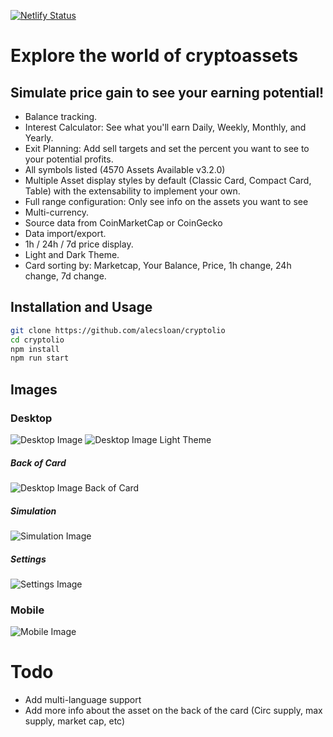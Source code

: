 [![Netlify Status](https://api.netlify.com/api/v1/badges/c95c752f-a006-47bb-9b3f-8269fc9d0a14/deploy-status)](https://app.netlify.com/sites/cryptolio/deploys)
# Explore the world of cryptoassets
## Simulate price gain to see your earning potential!

* Balance tracking.
* Interest Calculator: See what you'll earn Daily, Weekly, Monthly, and Yearly.
* Exit Planning: Add sell targets and set the percent you want to see to your potential profits. 
* All symbols listed (4570 Assets Available v3.2.0)
* Multiple Asset display styles by default (Classic Card, Compact Card, Table) with the extensability to implement your own.
* Full range configuration: Only see info on the assets you want to see
* Multi-currency.
* Source data from CoinMarketCap or CoinGecko
* Data import/export.
* 1h / 24h / 7d price display.
* Light and Dark Theme.
* Card sorting by: Marketcap, Your Balance, Price, 1h change, 24h change, 7d change.

## Installation and Usage
``` sh
git clone https://github.com/alecsloan/cryptolio
cd cryptolio
npm install
npm run start
```

## Images

### Desktop
![Desktop Image](https://imgur.com/9wa9Sam.png)
![Desktop Image Light Theme](https://imgur.com/XlXeWoR.png)

##### Back of Card

![Desktop Image Back of Card](https://imgur.com/6y2EejC.png)

##### Simulation
![Simulation Image](https://imgur.com/3VWOl0F.png)

##### Settings
![Settings Image](https://imgur.com/04dNuux.png)

### Mobile

![Mobile Image](https://imgur.com/myHl0YG.png)

# Todo
* Add multi-language support
* Add more info about the asset on the back of the card (Circ supply, max supply, market cap, etc)